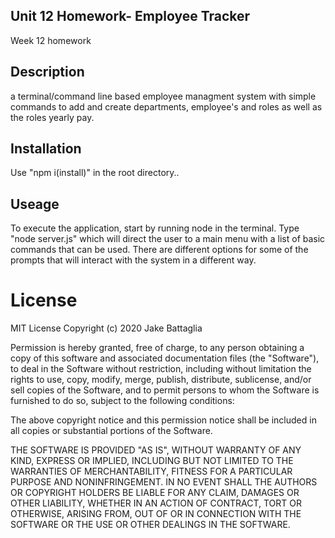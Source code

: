 ## Unit 12 Homework- Employee Tracker
Week 12 homework

## Description 
a terminal/command line based employee managment system with simple commands to add and create departments, employee's and roles as well as the roles yearly pay.

## Installation
Use "npm i(install)" in the root directory..

## Useage
To execute the application, start by running node in the terminal. Type "node server.js" which will direct the user to a main menu with a list of basic commands that can be used. There are different options for some of the prompts that will interact with the system in a different way.

# License
MIT License
Copyright (c) 2020 Jake Battaglia

Permission is hereby granted, free of charge, to any person obtaining a copy of this software and associated documentation files (the "Software"), to deal in the Software without restriction, including without limitation the rights to use, copy, modify, merge, publish, distribute, sublicense, and/or sell copies of the Software, and to permit persons to whom the Software is furnished to do so, subject to the following conditions:

The above copyright notice and this permission notice shall be included in all copies or substantial portions of the Software.

THE SOFTWARE IS PROVIDED "AS IS", WITHOUT WARRANTY OF ANY KIND, EXPRESS OR IMPLIED, INCLUDING BUT NOT LIMITED TO THE WARRANTIES OF MERCHANTABILITY, FITNESS FOR A PARTICULAR PURPOSE AND NONINFRINGEMENT. IN NO EVENT SHALL THE AUTHORS OR COPYRIGHT HOLDERS BE LIABLE FOR ANY CLAIM, DAMAGES OR OTHER LIABILITY, WHETHER IN AN ACTION OF CONTRACT, TORT OR OTHERWISE, ARISING FROM, OUT OF OR IN CONNECTION WITH THE SOFTWARE OR THE USE OR OTHER DEALINGS IN THE SOFTWARE.